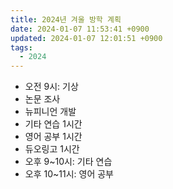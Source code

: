 ```yaml
---
title: 2024년 겨울 방학 계획
date: 2024-01-07 11:53:41 +0900
updated: 2024-01-07 12:01:51 +0900
tags:
  - 2024
---
```


- 오전 9시: 기상
- 논문 조사
- 뉴피니언 개발
- 기타 연습 1시간
- 영어 공부 1시간
- 듀오링고 1시간
- 오후 9~10시: 기타 연습
- 오후 10~11시: 영어 공부